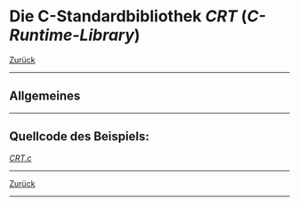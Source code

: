 # Die C-Standardbibliothek *CRT* (*C-Runtime-Library*)

[Zurück](../../Markdown/Agenda.md)

---

## Allgemeines

---

## Quellcode des Beispiels:

[*CRT.c*](CRT.c)<br />

---

[Zurück](../../Markdown/Agenda.md)

---
